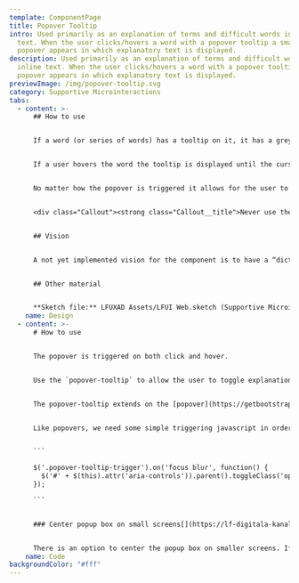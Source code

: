 ```yaml
---
template: ComponentPage
title: Popover Tooltip
intro: Used primarily as an explanation of terms and difficult words in inline
  text. When the user clicks/hovers a word with a popover tooltip a small
  popover appears in which explanatory text is displayed.
description: Used primarily as an explanation of terms and difficult words in
  inline text. When the user clicks/hovers a word with a popover tooltip a small
  popover appears in which explanatory text is displayed.
previewImage: /img/popover-tooltip.svg
category: Supportive Microinteractions
tabs:
  - content: >-
      ## How to use


      If a word (or series of words) has a tooltip on it, it has a grey dotted underline to show the user that it can be interacted with. The underline is designed to not be confused with a normal link.


      If a user hovers the word the tooltip is displayed until the cursor is moved away from the selected area. The user can also click the word which triggers a popover which stays open until the user clicks somewhere else. That is, the user can move the mouse pointer or scroll without the popover disappearing.


      No matter how the popover is triggered it allows for the user to move the cursor over it and interact with the popover without the popover closing. This means that links to even further information can be placed in the popover or that they user can copy text if the wish to do so.


      <div class="Callout"><strong class="Callout__title">Never use the popover-tooltip on a label!  </strong><p class="Callout__text">A popover-tooltip is used on inline text to describe words in the flow of a document without breaking said flow. If you wish to describe words used in label you could either put the word in the input field description and use the popover-tooltip on it there or use a separate "Läs mer" button in proximity to the input field and move the information there.</p></div>


      ## Vision


      A not yet implemented vision for the component is to have a “dictionary” in a database and an on/off-switch for editors. If the editor turns on the dictionary on a page all words which could need explanation (=are in the dictionary) are automatically given a pop-over tooltip on their first occurrence on the page.


      ## Other material


      **Sketch file:** LFUXAD Assets/LFUI Web.sketch (Supportive Microinteractions/Popover/)
    name: Design
  - content: >-
      # How to use


      The popover is triggered on both click and hover.


      Use the `popover-tooltip` to allow the user to toggle explanations to difficult words, or words not considered general knowledge. Works great inline! Also included is an option to link to a dictionary containing all the difficult words gathered from your application within the popover itself.


      The popover-tooltip extends on the [popover](https://getbootstrap.com/docs/4.0/components/popovers/) class, and is triggered by wrapping the word needing an explanation in a `popover-tooltip-trigger` class, and also pointing to the toggleable div with `aria-controls="[div id]"`. The `div` should have an id corresponding to the one specified in the aria-controls. Add the `popover-tooltip` to the div, along with any [popover](https://getbootstrap.com/docs/4.0/components/popovers/) classes to manipulate its positioning. **Make sure the entire `popover-tooltip` is wrapped in the popover-tooltip-trigger element**.


      Like popovers, we need some simple triggering javascript in order for the popover to appear.


      ```

      $('.popover-tooltip-trigger').on('focus blur', function() {
        $('#' + $(this).attr('aria-controls')).parent().toggleClass('open');
      });

      ```


      ### Center popup box on small screens[](https://lf-digitala-kanaler.github.io/LFUI/650/#/popover-tooltip#center-popup-box-on-small-screens)


      There is an option to center the popup box on smaller screens. If you add `popover-sm-center` to both `popover-tooltip-trigger` and `popover-tooltip` the box will be centered on small screens right aligned on wider.
    name: Code
backgroundColor: "#fff"
---
```

